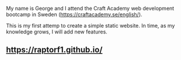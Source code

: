My name is George and I attend
the Craft Academy web development bootcamp in Sweden (https://craftacademy.se/english/).

This is my first attemp to create a simple static website.
In time, as my knowledge grows, I will add new features.

## https://raptorf1.github.io/